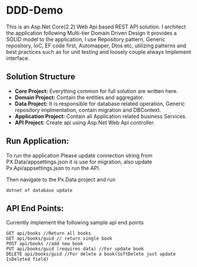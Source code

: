 # DDD-Demo

This is an Asp.Net Core(2.2) Web Api based REST API solution. I architect the application following Multi-tier Domain Driven Design it provides a SOLID model to the application, I use Repository pattern, Generic repository, IoC, 
EF code first, Automapper, Dtos etc, utilizing patterns and best practices such as for unit testing and loosely couple always 
Implement interface.

## Solution Structure

- **Core Project:** Everything common for full solution are written here. 
- **Domain Project:** Contain the entities and aggregator.
- **Data Project:** It is responsible for database related operation, Generic repository implmentation, contain migration and DBContext.
- **Application Project:** Contain all Application related business Services.
- **API Project:** Create api using Asp.Net Web Api controller.

## Run Application:
To run the application Please update connection string from PX.Data/appsettings.json it is use for migration, also update 
Px.Api/appsettings.json to run the API.

Then navigate to the Px.Data project and run 

```
dotnet ef database update

```

## API End Points:

Currently implement the following sample api end points

```
GET api/books //Return all books
GET api/books/guid // return single book
POST api/books //add new book
PUT api/books/guid (requires data) //For update book
DELETE api/books/guid //For delete a book(SoftDelete just update IsDeleted field)
```

